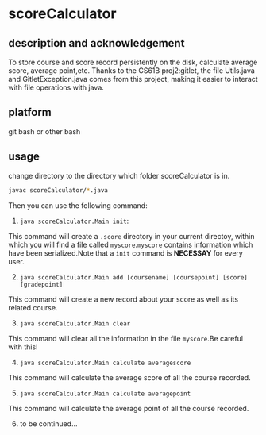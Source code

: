 # scoreCalculator

## description and acknowledgement
To store course and score record persistently on the disk, calculate average score, average point,etc. Thanks to the CS61B proj2:gitlet, the file Utils.java and GitletException.java comes from this project, making it easier to interact with file operations with java.

## platform
git bash or other bash

## usage
change directory to the directory which folder scoreCalculator is in.
```bash
javac scoreCalculator/*.java
```
Then you can use the following command:
1. `java scoreCalculator.Main init`:

This command will create a `.score` directory in your current directoy, within which you will
find a file called `myscore`.`myscore` contains information which have been serialized.Note that
a `init` command is **NECESSAY** for every user.

2. `java scoreCalculator.Main add [coursename] [coursepoint] [score] [gradepoint]`

This command will create a new record about your score as well as its related course.

3. `java scoreCalculator.Main clear`

This command will clear all the information in the file `myscore`.Be careful with this!

4. `java scoreCalculator.Main calculate averagescore`

This command will calculate the average score of all the course recorded.

5. `java scoreCalculator.Main calculate averagepoint`

This command will calculate the average point of all the course recorded.

6. to be continued...



